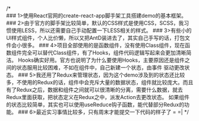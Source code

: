 /*  
    ###
    1>使用React官网的create-react-app脚手架工具搭建demo的基本框架。
    ###
    2>由于官方的脚手架比较简单，默认的CSS样式是使用CSS，SCSS，我习惯使用LESS，所以还需要自己手动配置一下LESS相关的样式。
    ###
    3>有些小的UI样式组件，个人比价懒，所以又把AntD装进去了，其实自己手写的话，打包文件会小很多。
    ###
    4>项目全部使用的是函数组件，没有使用Class组件，现在函数组件完全可以替代Class组件，有了Hooks，组件代码逻辑写起来会更加清晰简洁。
      Hooks确实好用。官方也说明了为什么要使用Hooks，主要原因还是组件之间的状态服用比较困难，不如在组件中，自己新建一个状态，由事件
      驱动更改状态。
    ###
    5>我还用了Redux来管理状态，因为这个demo涉及到的状态还比较多，不使用的Redux的话，组件中会充斥大量的数据状态，组件就比较庞大。而且
      有了Redux之后，数据和组件之间就可以很清晰的分离，需要什么数据，就去Redux里面获取，把状态定义在Redux之中，派发Action去更改状态。
      如果组件的状态比较简单，其实也可以使用useReduce钩子函数，能代替部分Redux的功能。
    ###
    6>最近实习事情比较多，只有周末才能提交一下代码的样子了 = =|
*/